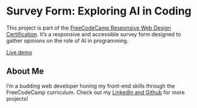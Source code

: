 # Survey Form: Exploring AI in Coding
This project is part of the <a href="https://www.freecodecamp.org/learn/2022/responsive-web-design/build-a-survey-form-project/build-a-survey-form" target="_blank">FreeCodeCamp Responsive Web Design Certification</a>. It’s a responsive and accessible survey form designed to gather opinions on the role of AI in programming.

<a href="https://sugarfreecat.github.io/survey-form/" target="_blank">Live demo</a>

## About Me
I’m a budding web developer honing my front-end skills through the FreeCodeCamp curriculum. Check out my <a href="https://www.linkedin.com/in/giovanna-cf-sim%C3%B5es/" target="_blank">LinkedIn and <a href="https://github.com/sugarfreecat" target="_blank">Github</a> for more projects!
